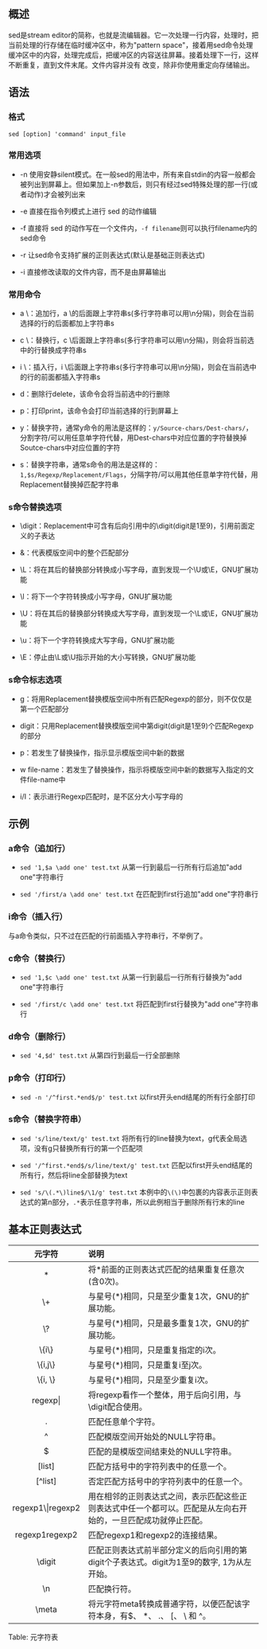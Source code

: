 <!---title:Linux: sed命令详解-->
<!---category:技术学习-->
<!---tags:sed, linux, 正则表达式-->
<!---time:2016-03-18-->

## 概述
sed是stream editor的简称，也就是流编辑器。它一次处理一行内容，处理时，把当前处理的行存储在临时缓冲区中，称为"pattern space"，接着用sed命令处理缓冲区中的内容，处理完成后，把缓冲区的内容送往屏幕。接着处理下一行，这样不断重复，直到文件末尾。文件内容并没有 改变，除非你使用重定向存储输出。

## 语法
### 格式
`sed [option] 'command' input_file`

### 常用选项
* -n 使用安静silent模式。在一般sed的用法中，所有来自stdin的内容一般都会被列出到屏幕上。但如果加上-n参数后，则只有经过sed特殊处理的那一行(或者动作)才会被列出来

* -e 直接在指令列模式上进行 sed 的动作编辑

* -f 直接将 sed 的动作写在一个文件内，`-f filename`则可以执行filename内的sed命令

* -r 让sed命令支持扩展的正则表达式(默认是基础正则表达式)

* -i 直接修改读取的文件内容，而不是由屏幕输出

### 常用命令
* a \\：追加行，a \\的后面跟上字符串s(多行字符串可以用\\n分隔)，则会在当前选择的行的后面都加上字符串s

* c \\：替换行，c \\后面跟上字符串s(多行字符串可以用\\n分隔)，则会将当前选中的行替换成字符串s

* i \\：插入行，i \\后面跟上字符串s(多行字符串可以用\\n分隔)，则会在当前选中的行的前面都插入字符串s

* d：删除行delete，该命令会将当前选中的行删除

* p：打印print，该命令会打印当前选择的行到屏幕上

* y：替换字符，通常y命令的用法是这样的：`y/Source-chars/Dest-chars/`，分割字符/可以用任意单字符代替，用Dest-chars中对应位置的字符替换掉Soutce-chars中对应位置的字符

* s：替换字符串，通常s命令的用法是这样的：`1,$s/Regexp/Replacement/Flags`，分隔字符/可以用其他任意单字符代替，用Replacement替换掉匹配字符串

### s命令替换选项
* \\digit：Replacement中可含有后向引用中的\\digit(digit是1至9)，引用前面定义的子表达

* &：代表模版空间中的整个匹配部分

* \\L：将在其后的替换部分转换成小写字母，直到发现一个\\U或\\E，GNU扩展功能

* \\l：将下一个字符转换成小写字母，GNU扩展功能

* \\U：将在其后的替换部分转换成大写字母，直到发现一个\\L或\\E，GNU扩展功能

* \\u：将下一个字符转换成大写字母，GNU扩展功能

* \\E：停止由\\L或\\U指示开始的大小写转换，GNU扩展功能

### s命令标志选项
* g：将用Replacement替换模版空间中所有匹配Regexp的部分，则不仅仅是第一个匹配部分

* digit：只用Replacement替换模版空间中第digit(digit是1至9)个匹配Regexp的部分

* p：若发生了替换操作，指示显示模版空间中新的数据

* w file-name：若发生了替换操作，指示将模版空间中新的数据写入指定的文件file-name中

* i/I：表示进行Regexp匹配时，是不区分大小写字母的

## 示例
### a命令（追加行）
* `sed '1,$a \add one' test.txt` 从第一行到最后一行所有行后追加"add one"字符串行

* `sed '/first/a \add one' test.txt` 在匹配到first行追加"add one"字符串行

### i命令（插入行）
与a命令类似，只不过在匹配的行前面插入字符串行，不举例了。

### c命令（替换行）
* `sed '1,$c \add one' test.txt` 从第一行到最后一行所有行替换为"add one"字符串行

* `sed '/first/c \add one' test.txt` 将匹配到first行替换为"add one"字符串行

### d命令（删除行）
* `sed '4,$d' test.txt` 从第四行到最后一行全部删除

### p命令（打印行）
* `sed -n '/^first.*end$/p' test.txt` 以first开头end结尾的所有行全部打印

### s命令（替换字符串）
* `sed 's/line/text/g' test.txt` 将所有行的line替换为text，g代表全局选项，没有g只替换所有行的第一个匹配项

* `sed '/^first.*end$/s/line/text/g' test.txt` 匹配以first开头end结尾的所有行，然后将line全部替换为text

* `sed 's/\(.*\)line$/\1/g' test.txt` 本例中的`\(\)`中包裹的内容表示正则表达式的第n部分，`.*`表示任意字符串，所以此例相当于删除所有行末的line

## 基本正则表达式
| 元字符             | 说明                                                                                                                 |
|:------------------:|:---------------------------------------------------------------------------------------------------------------------|
| \*                 | 将\*前面的正则表达式匹配的结果重复任意次(含0次)。                                                                    |
| \\+                | 与星号(\*)相同，只是至少重复1次，GNU的扩展功能。                                                                     |
| \\?                | 与星号(\*)相同，只是最多重复1次，GNU的扩展功能。                                                                     |
| \\\{i\\\}          | 与星号(\*)相同，只是重复指定的i次。                                                                                  |
| \\\{i,j\\\}        | 与星号(\*)相同，只是重复i至j次。                                                                                     |
| \\\{i, \\\}        | 与星号(\*)相同，只是至少重复i次。                                                                                    |
| regexp\|           | 将regexp看作一个整体，用于后向引用，与\\digit配合使用。                                                              |
| \.                 | 匹配任意单个字符。                                                                                                   |
| \^                 | 匹配模版空间开始处的NULL字符串。                                                                                     |
| \$                 | 匹配的是模版空间结束处的NULL字符串。                                                                                 |
| \[list\]           | 匹配方括号中的字符列表中的任意一个。                                                                                 |
| \[\^list\]         | 否定匹配方括号中的字符列表中的任意一个。                                                                             |
| regexp1\\\|regexp2 | 用在相邻的正则表达式之间，表示匹配这些正则表达式中任一个都可以。匹配是从左向右开始的，一旦匹配成功就停止匹配。       |
| regexp1regexp2     | 匹配regexp1和regexp2的连接结果。                                                                                     |
| \\digit            | 匹配正则表达式前半部分定义的后向引用的第digit个子表达式。digit为1至9的数字, 1为从左开始。                            |
| \\n                | 匹配换行符。                                                                                                         |
| \\meta             | 将元字符meta转换成普通字符，以便匹配该字符本身，有$、 \*、 \.、 \[、 \\ 和 ^。                                     |

Table: 元字符表
